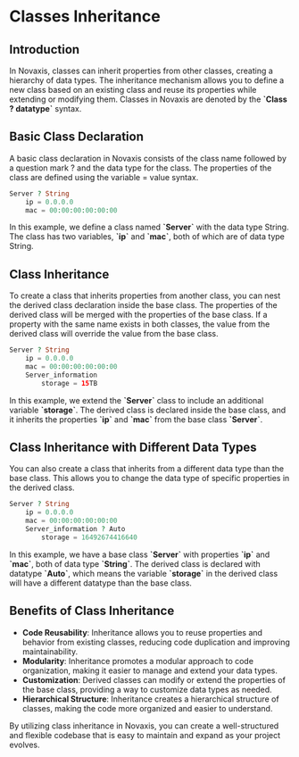 # Classes Inheritance

## Introduction

In Novaxis, classes can inherit properties from other classes, creating a hierarchy of data types. The inheritance mechanism allows you to define a new class based on an existing class and reuse its properties while extending or modifying them. Classes in Novaxis are denoted by the **\`Class ? datatype\`** syntax.

## Basic Class Declaration

A basic class declaration in Novaxis consists of the class name followed by a question mark ? and the data type for the class. The properties of the class are defined using the variable = value syntax.

```PHP
Server ? String
    ip = 0.0.0.0
    mac = 00:00:00:00:00:00
```
In this example, we define a class named **\`Server\`** with the data type String. The class has two variables, **\`ip\`** and **\`mac\`**, both of which are of data type String.

## Class Inheritance

To create a class that inherits properties from another class, you can nest the derived class declaration inside the base class. The properties of the derived class will be merged with the properties of the base class. If a property with the same name exists in both classes, the value from the derived class will override the value from the base class.
```PHP
Server ? String
    ip = 0.0.0.0
    mac = 00:00:00:00:00:00
    Server_information
        storage = 15TB
```
In this example, we extend the **\`Server\`** class to include an additional variable **\`storage\`**. The derived class is declared inside the base class, and it inherits the properties **\`ip\`** and **\`mac\`** from the base class **\`Server\`**.

## Class Inheritance with Different Data Types

You can also create a class that inherits from a different data type than the base class. This allows you to change the data type of specific properties in the derived class.
```PHP
Server ? String
    ip = 0.0.0.0
    mac = 00:00:00:00:00:00
    Server_information ? Auto
        storage = 16492674416640
```
In this example, we have a base class **\`Server\`** with properties **\`ip\`** and **\`mac\`**, both of data type **\`String\`**. The derived class is declared with datatype **\`Auto\`**, which means the variable **\`storage\`** in the derived class will have a different datatype than the base class.

## Benefits of Class Inheritance
- **Code Reusability**: Inheritance allows you to reuse properties and behavior from existing classes, reducing code duplication and improving maintainability.
- **Modularity**: Inheritance promotes a modular approach to code organization, making it easier to manage and extend your data types.
- **Customization**: Derived classes can modify or extend the properties of the base class, providing a way to customize data types as needed.
- **Hierarchical Structure**: Inheritance creates a hierarchical structure of classes, making the code more organized and easier to understand.

By utilizing class inheritance in Novaxis, you can create a well-structured and flexible codebase that is easy to maintain and expand as your project evolves.
